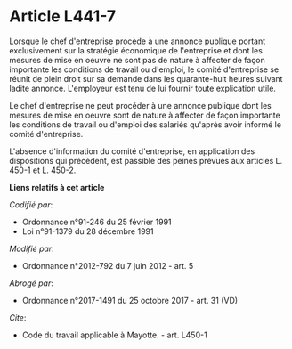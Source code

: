 # Article L441-7

Lorsque le chef d'entreprise procède à une annonce publique portant exclusivement sur la stratégie économique de l'entreprise
et dont les mesures de mise en oeuvre ne sont pas de nature à affecter de façon importante les conditions de travail ou
d'emploi, le comité d'entreprise se réunit de plein droit sur sa demande dans les quarante-huit heures suivant ladite
annonce. L'employeur est tenu de lui fournir toute explication utile. 

Le chef d'entreprise ne peut procéder à une annonce publique dont les mesures de mise en oeuvre sont de nature à affecter de
façon importante les conditions de travail ou d'emploi des salariés qu'après avoir informé le comité d'entreprise. 

L'absence d'information du comité d'entreprise, en application des dispositions qui précèdent, est passible des peines
prévues aux articles L. 450-1 et L. 450-2.

**Liens relatifs à cet article**

_Codifié par_:

  - Ordonnance n°91-246 du 25 février 1991
  - Loi n°91-1379 du 28 décembre 1991

_Modifié par_:

  - Ordonnance n°2012-792 du 7 juin 2012 - art. 5

_Abrogé par_:

  - Ordonnance n°2017-1491 du 25 octobre 2017 - art. 31 (VD)

_Cite_:

  - Code du travail applicable à Mayotte. - art. L450-1
